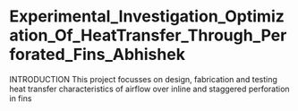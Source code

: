 # Experimental_Investigation_Optimization_Of_HeatTransfer_Through_Perforated_Fins_Abhishek
INTRODUCTION
This project focusses on design, fabrication and testing heat transfer characteristics of airflow over inline and staggered perforation in fins

